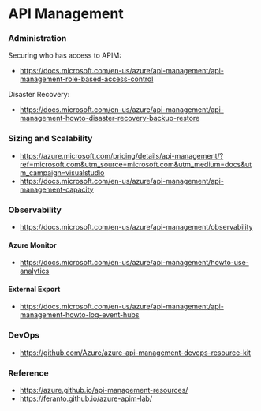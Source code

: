# API Management


### Administration 

Securing who has access to APIM:

- https://docs.microsoft.com/en-us/azure/api-management/api-management-role-based-access-control

Disaster Recovery:

- https://docs.microsoft.com/en-us/azure/api-management/api-management-howto-disaster-recovery-backup-restore

### Sizing and Scalability

- https://azure.microsoft.com/pricing/details/api-management/?ref=microsoft.com&utm_source=microsoft.com&utm_medium=docs&utm_campaign=visualstudio
- https://docs.microsoft.com/en-us/azure/api-management/api-management-capacity

### Observability

- https://docs.microsoft.com/en-us/azure/api-management/observability

#### Azure Monitor

- https://docs.microsoft.com/en-us/azure/api-management/howto-use-analytics

#### External Export

- https://docs.microsoft.com/en-us/azure/api-management/api-management-howto-log-event-hubs

### DevOps

- https://github.com/Azure/azure-api-management-devops-resource-kit

### Reference

- https://azure.github.io/api-management-resources/
- https://feranto.github.io/azure-apim-lab/
